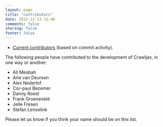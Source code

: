 ```yaml
---
layout: page
title: "contributors"
date: 2012-12-13 12:48
comments: false
sharing: false
footer: false
---
```




* [Current contributors](https://github.com/crawljax/crawljax/graphs/contributors) (based on commit activity).

 
The following people have contributed to the development of Crawljax, in one way or another:

	
* Ali Mesbah
* Arie van Deursen 
* Alex Nederlof
* Cor-paul Bezemer
* Danny Roest
* Frank Groeneveld
* Jelle Fresen
* Stefan Lenselink

Please let us know if you think your name should be on this list.
